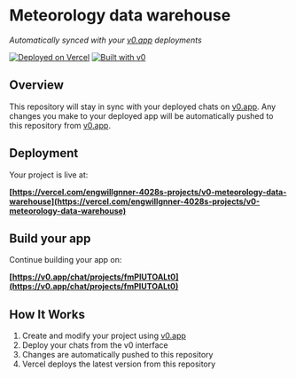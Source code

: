 # Meteorology data warehouse

*Automatically synced with your [v0.app](https://v0.app) deployments*

[![Deployed on Vercel](https://img.shields.io/badge/Deployed%20on-Vercel-black?style=for-the-badge&logo=vercel)](https://vercel.com/engwillgnner-4028s-projects/v0-meteorology-data-warehouse)
[![Built with v0](https://img.shields.io/badge/Built%20with-v0.app-black?style=for-the-badge)](https://v0.app/chat/projects/fmPIUTOALt0)

## Overview

This repository will stay in sync with your deployed chats on [v0.app](https://v0.app).
Any changes you make to your deployed app will be automatically pushed to this repository from [v0.app](https://v0.app).

## Deployment

Your project is live at:

**[https://vercel.com/engwillgnner-4028s-projects/v0-meteorology-data-warehouse](https://vercel.com/engwillgnner-4028s-projects/v0-meteorology-data-warehouse)**

## Build your app

Continue building your app on:

**[https://v0.app/chat/projects/fmPIUTOALt0](https://v0.app/chat/projects/fmPIUTOALt0)**

## How It Works

1. Create and modify your project using [v0.app](https://v0.app)
2. Deploy your chats from the v0 interface
3. Changes are automatically pushed to this repository
4. Vercel deploys the latest version from this repository